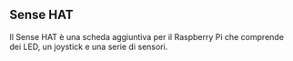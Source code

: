 ## Sense HAT

Il Sense HAT è una scheda aggiuntiva per il Raspberry Pi che comprende dei LED, un joystick e una serie di sensori.
